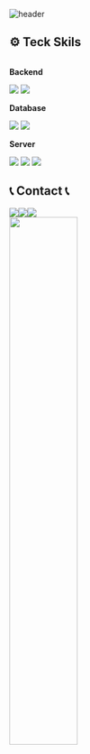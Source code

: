 <!--
**GaBaljaintheroom/GaBaljaintheroom** is a ✨ _special_ ✨ repository because its `README.md` (this file) appears on your GitHub profile.

Here are some ideas to get you started:

- 🔭 I’m currently working on ...
- 🌱 I’m currently learning ...
- 👯 I’m looking to collaborate on ...
- 🤔 I’m looking for help with ...
- 💬 Ask me about ...
- 📫 How to reach me: ...
- 😄 Pronouns: ...
- ⚡ Fun fact: ...
-->
![header](https://capsule-render.vercel.app/api?type=rounded&height=200&color=gradient&text=JUNSU%20PARK&section=header&reversal=false&textBg=false&fontAlign=50&animation=fadeIn&descAlignY=50&descAlign=50)
## ⚙️ Teck Skils
<div style="display:flex; flex-direction:column; align-items:flex-start;">
    <!-- Backend -->
    <p><strong>Backend</strong></p>
    <div>
        <img src="https://img.shields.io/badge/Java-007396?style=for-the-badge&logo=Java&logoColor=white"> 
        <img src="https://img.shields.io/badge/Spring Boot-6DB33F?style=for-the-badge&logo=spring boot&logoColor=white"> 
    </div>
    <!-- Database -->
    <p><strong>Database</strong></p>
    <div>
        <img src="https://img.shields.io/badge/mysql-4479A1?style=for-the-badge&logo=mysql&logoColor=white"> 
        <img src="https://img.shields.io/badge/redis-CC342D?style=for-the-badge&logo=redis&logoColor=white"> 
    </div>
    <!-- Server -->
    <p><strong>Server</strong></p>
    <div>
        <img src="https://img.shields.io/badge/linux-FCC624?style=for-the-badge&logo=linux&logoColor=black"> 
        <img src="https://img.shields.io/badge/Amazon AWS-232F3E?style=for-the-badge&logo=amazonwebservices&logoColor=white"> 
        <img src="https://img.shields.io/badge/Docker-2496ED?style=for-the-badge&logo=docker&logoColor=white"> 
    </div>
</div>

## 📞 Contact 📞
<div style="display:flex; flex-direction:row;">
  <a href="mailto:junsu1222@naver.com">
        <img src="https://img.shields.io/badge/mail-EA4335?style=for-the-badge&logo=Gmail&logoColor=white"> 
  </a>
  <a href="https://velog.io/@junsu1222/posts">
        <img src="https://img.shields.io/badge/velog-11B48A?style=for-the-badge&logo=Vimeo&logoColor=white">
  </a>
  <a href="https://www.linkedin.com/in/%EC%A4%80%EC%88%98-%EB%B0%95-585029266/">
        <img src="https://img.shields.io/badge/LinkedIn-0A66C2?style=for-the-badge&logo=LinkedIn&logoColor=white">
  </a>
</div>
<div align='left'>
  <img width="49%" src="https://velog-readme-stats.vercel.app/api?name=junsu1222&color=black">
</div>
